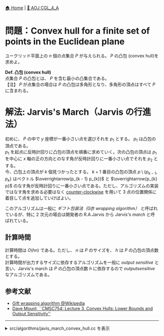 [🏠 Home](../../README.md)  |  [🔗 AOJ CGL_4_A](https://judge.u-aizu.ac.jp/onlinejudge/description.jsp?id=CGL_4_A&lang=en)  

# 問題：Convex hull for a finite set of points in the Euclidean plane
ユークリッド平面上の $n$ 個の点集合 $P$ が与えられる。 $P$ の凸包 (convex hull)を求めよ。

**Def. 凸包 (convex hull)**  
    点集合 $P$ の凸包とは、 $P$ を含む最小の凸集合である。  
    【注】 $P$ が点集合の場合は $P$ の凸包は多角形となり、多角形の頂点はすべて $P$ に含まれる。

# 解法: Jarvis's March（Jarvis の行進法）
初めに、 $P$ の中で $y$ 座標が一番小さい点を選びそれを $p_1$ とする。 $p_1$ は凸包の頂点である。  
$p_1$ を起点に反時計回りに凸包の頂点を順番に求めていく。次の凸包の頂点は $p_1$ を中心に $x$ 軸の正の方向とのなす角が反時計回りに一番小さい点でそれを $p_2$ とする。  
今、凸包上の頂点が $k$ 個見つかったとする。 $k + 1$ 番目の凸包の頂点 $p \setminus \{p_{k - 1}, p_k\}$ はベクトル $\overrightarrow{p_{k - 1} p_{k}}$ と $\overrightarrow{p_{k} p}$ のなす角が反時計回りに一番小さい点である。ただし、アルゴリズムの実装ではなす角を求める必要はなく [counter-clockwise](../aoj/CGL_1_C.md) を用いて 3 点の位置関係に着目して点を追加していけばよい。

このアルゴリズムは一般に *ギフト包装法（Gift wrapping algorithm）* と呼ばれているが、特に 2 次元の場合は開発者の R.A.Jarvis から *Jarvis's march* と呼ばれている。

## 計算時間
計算時間は $O(h n)$ である。ただし、 $n$ は $P$ のサイズを、 $h$ は $P$ の凸包の頂点数とする。  
計算時間が出力するサイズに依存するアルゴリズムを一般に *output sensitive* と言い、Jarvis's march は $P$ の凸包の頂点数 $h$ に依存するので $output sensitive$ なアルゴリズムである。

## 参考文献
- [Gift wrapping algorithm @Wikipedia](https://en.wikipedia.org/wiki/Gift_wrapping_algorithm) 
- [Dave Mount, ``CMSC754: Lecture 3, Convex Hulls: Lower Bounds and Output Sensitivity''](https://www.cs.umd.edu/class/spring2020/cmsc754/Lects/lect03-hulls-bounds.pdf)
---------------------------------------------------------------------------------------------

<details>
<summary>src/algorithms/javis_march_convex_hull.cc を表示</summary>

```cpp
#include <iostream>
#include <iomanip>
#include <cmath>
#include <cassert>
#include <vector>

using Real = double;

constexpr Real EPS = 1e-8;
const Real PI = acos(static_cast<Real>(-1.0)); // GCC 4.6.1 以上で acos() は constexpr の場合がある

inline int sign(Real a) { return (a < -EPS) ? -1 : (a > EPS) ? +1 : 0; }
inline bool eq(Real a, Real b)  { return sign(a - b) == 0; }  // a = b
inline bool neq(Real a, Real b) { return !eq(a, b); }         // a != b
inline bool lt(Real a, Real b)  { return sign(a - b) == -1; } // a < b
inline bool leq(Real a, Real b) { return sign(a - b) <= 0; }  // a <= b
inline bool gt(Real a, Real b)  { return sign(a - b) == 1; }  // a > b
inline bool geq(Real a, Real b) { return sign(a - b) >= 0; }  // a >= b

// change between degree and radian
inline Real to_radian(const Real degree) { return degree * PI / 180.0; }
inline Real to_degree(const Real radian) { return radian * 180.0 / PI; }

/**
 * Point in two dimensional
 */
struct Point2 {
    Real x{0.0}, y{0.0};

    explicit Point2() {}
    Point2(Real x, Real y) : x(x), y(y) {}

    // Arithmetic operator between Point2s
    Point2 operator+(const Point2 &rhs) const { return Point2(x + rhs.x, y + rhs.y); }
    Point2 operator-(const Point2 &rhs) const { return Point2(x - rhs.x, y - rhs.y); }
    Point2 operator*(const Point2 &rhs) const { // cross product between Point2s
        return Point2(x * rhs.x - y * rhs.y, x * rhs.y + y * rhs.x);
    }

    // Unary operator and compound assignment operator
    Point2 operator-() const { return {-x, -y}; }
    Point2& operator+=(const Point2 &rhs) { return *this = *this + rhs; }
    Point2& operator-=(const Point2 &rhs) { return *this = *this - rhs; }

    // Arithmetic operator between Point2 and Real
    Point2 operator*(Real rhs) const { return Point2(x * rhs, y * rhs); }
    Point2 operator/(Real rhs) const { return Point2(x / rhs, y / rhs); }

    // Comparison operation
    bool operator==(const Point2 &rhs) const { return eq(x, rhs.x) && eq(y, rhs.y); }
    bool operator!=(const Point2 &rhs) const { return neq(x, rhs.x) || neq(y, rhs.y); }
    bool operator<(const Point2 &rhs) const { return lt(x, rhs.x) || (eq(x, rhs.x) && lt(y, rhs.y)); }
    bool operator>(const Point2 &rhs) const { return gt(x, rhs.x) || (eq(x, rhs.x) && gt(y, rhs.y)); }

    // Other operator
    Real abs(void) const { return std::hypot(x, y); } // ユークリッド距離を返す
    // ユークリッド距離の二乗を返す
    Real abs2(void) const { return x * x + y * y; }
    // 単位はラジアンで範囲 [-PI, PI] で x 軸の正の方向となす角度を返す
    // atan2(y, x) は y / x の逆正接を返す（arctan(y / x)）
    // atan(z) と異なりどの象限に属しているか分かるので正しい符号を返す
    Real arg(void) const { return atan2(y, x); }
    Real dot(const Point2 &rhs) const { return x * rhs.x + y * rhs.y; }
    // 原点を中心に反時計回りに90度回転する
    Point2 rotate90(void) { return *this = Point2(-y, x); }
    // 原点を中心に反時計回りに angle [rad] だけ回転する
    void rotate(Real angle) {
            *this = Point2(cos(angle) * x - sin(angle) * y, sin(angle) * x + cos(angle) * y);
    }
};

Point2 operator*(Real a, Point2 p) { return p * a; }

// Output and input of a Point2
std::ostream& operator<<(std::ostream &os, const Point2 &p) { return os << p.x << ' ' << p.y; }
std::istream& operator>>(std::istream &is, Point2 &p) { return is >> p.x >> p.y; }

// ベクトル p1 と p2 の内積： dot(p1, p2) = |a| |b| cos(theta)
inline Real dot(const Point2 &p1, const Point2 &p2) { return p1.x * p2.x + p1.y * p2.y; }

// ベクトル p1 と p2 の外積の絶対値 |p1 x p2| ： |p1 x p2| = |p1| |p2| sin(theta)
// 原点, p1, p2 を頂点とする符号付き三角形の面積（ p1 から p2 へ反時計回りで符号が正）
inline Real abs_cross(const Point2 &p1, const Point2 &p2) { return p1.x * p2.y - p1.y * p2.x; }

// Counter-Clockwise predicate (a, b, c)
enum class CCW : int {
    COUNTER_CLOCKWISE = 1,     // counter clockwise
    CLOCKWISE         = -1,    // clockwise
    ONLINE_FRONT      = 2,     // a--b--c on line or (a == b and b != c)
    ONLINE_BACK       = -2,    // c--a--b on line
    ON_SEGMENT        = 0,     // a--c--b on line or (a != b and b == c) or (a == b == c)
    OTHER             = -3,
};

CCW ccw(const Point2 &a, Point2 b, Point2 c) {
    b -= a;  c -= a;
    if (sign(abs_cross(b, c)) == 1) return CCW::COUNTER_CLOCKWISE;
    if (sign(abs_cross(b, c)) == -1) return CCW::CLOCKWISE;
    if (sign(dot(b, c)) == -1)       return CCW::ONLINE_BACK;
    if (sign(b.abs2() - c.abs2()) == -1)   return CCW::ONLINE_FRONT;
    return CCW::ON_SEGMENT;
}


/**
 * Polygon: The order of the points in the polygon is counter-clockwise.
 */
class Polygon {
public:
    explicit Polygon() {}
    explicit Polygon(int size) : points(size){}
    explicit Polygon(std::initializer_list<Point2> p) : points(p.begin(), p.end()) {}
    // explicit Polygon(std::vector<Point2> p) : points(std::move(p)) {}
    explicit Polygon(std::vector<Point2> &&p) : points(p) {}

     std::vector<Point2> points;
};


// --------------------8<------- start of main part of library -------8<--------------------

// Jarvis's March: O(n h) (n = #ps, h = #Polygon)
Polygon convex_hull(std::vector<Point2> ps) {
    if (ps.size() < 3) return Polygon(std::move(ps));

    const int n = ps.size();
    // find the smallest y-coordinate and set on ps[0]
    for (int i = 1; i < n; ++i) {
        if (ps[i].y < ps.front().y || ((ps[i].y == ps.front().y) && (ps[i].x < ps.front().x))) {
            std::swap(ps.front(), ps[i]);
        }
    }

    int next = 1;
    for ( ; next < n; ++next) {
        for (int i = next + 1; i < n; ++i) {
            const auto check = ccw(ps[next - 1], ps[next], ps[i]);
            if (CCW::CLOCKWISE == check || CCW::ON_SEGMENT == check) {
                std::swap(ps[next], ps[i]);
            }
        }
        if (CCW::CLOCKWISE == ccw(ps[next - 1], ps[next], ps.front())) {
            --next;
            break;
        }
    }

    if (next + 1 < n) ps.resize(next + 1);

    return Polygon(std::move(ps));
}

// --------------------8<------- end of main part of library   -------8<--------------------

int main() {
    std::cin.tie(0); std::ios::sync_with_stdio(false);

    // [AOJ: CGL_4_A](https://judge.u-aizu.ac.jp/onlinejudge/description.jsp?id=CGL_4_A&lang=ja)
    int n;
    std::cin >> n;

    std::vector<Point2> ps(n);
    for (int i = 0; i < n; ++i) {
        std::cin >> ps[i];
    }

    Polygon cv = convex_hull(ps);
    std::cout << cv.points.size() << '\n';
    for (const auto &p: cv.points) {
        std::cout << p << '\n';
    }

    return 0;
}
```

</details>
